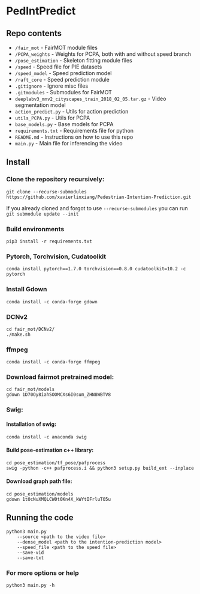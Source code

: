 # PedIntPredict

## Repo contents
* `/fair_mot` - FairMOT module files
* `/PCPA_weights` - Weights for PCPA, both with and without speed branch 
* `/pose_estimation` - Skeleton fitting module files
* `/speed` - Speed file for PIE datasets
* `/speed_model` - Speed prediction model
* `/raft_core` - Speed prediction module
* `.gitignore` - Ignore misc files
* `.gitmodules` - Submodules for FairMOT
* `deeplabv3_mnv2_cityscapes_train_2018_02_05.tar.gz` - Video segmentation model
* `action_predict.py` - Utils for action prediction
* `utils_PCPA.py` - Utils for PCPA
* `base_models.py` - Base models for PCPA
* `requirements.txt` - Requirements file for python
* `README.md` - Instructions on how to use this repo
* `main.py` - Main file for inferencing the video
## Install

### Clone the repository recursively:

    git clone --recurse-submodules https://github.com/xavierlinxiang/Pedestrian-Intention-Prediction.git

If you already cloned and forgot to use `--recurse-submodules` you can run `git submodule update --init`

### Build environments
    pip3 install -r requirements.txt


### Pytorch, Torchvision, Cudatoolkit

    conda install pytorch==1.7.0 torchvision==0.8.0 cudatoolkit=10.2 -c pytorch

### Install Gdown
    conda install -c conda-forge gdown

### DCNv2
    cd fair_mot/DCNv2/
    ./make.sh

### ffmpeg
    conda install -c conda-forge ffmpeg

### Download fairmot pretrained model:
    cd fair_mot/models
    gdown 1D70Oy8iahSOOMCXs6I0sum_ZHN8WBTV8


### Swig:

#### Installation of swig: 
    conda install -c anaconda swig
#### Build pose-estimation c++ library: 
    cd pose_estimation/tf_pose/pafprocess  
    swig -python -c++ pafprocess.i && python3 setup.py build_ext --inplace

#### Download graph path file:
    cd pose_estimation/models 
    gdown 1tOcNuXMQLCW0t0Kn4X_kWYtIFrluTO5u

## Running the code
    python3 main.py 
        --source <path to the video file>
        --dense_model <path to the intention-prediction model>
        --speed_file <path to the speed file>
        --save-vid 
        --save-txt

### For more options or help
    python3 main.py -h



